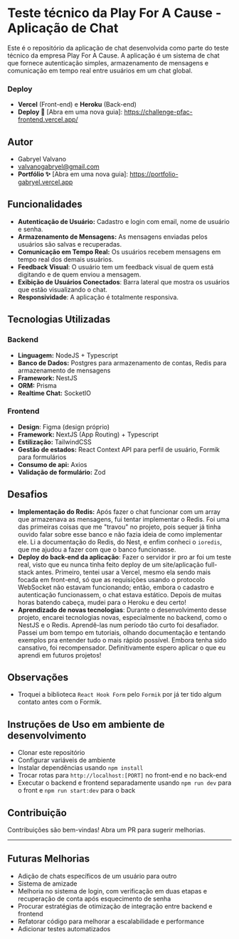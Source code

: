 # Teste técnico da Play For A Cause - Aplicação de Chat

Este é o repositório da aplicação de chat desenvolvida como parte do teste técnico da empresa Play For A Cause. A aplicação é um sistema de chat que fornece autenticação simples, armazenamento de mensagens e comunicação em tempo real entre usuários em um chat global.

### Deploy
- **Vercel** (Front-end) e **Heroku** (Back-end)
- **Deploy 🚀** [Abra em uma nova guia]:  https://challenge-pfac-frontend.vercel.app/

## Autor
- Gabryel Valvano
- valvanogabryel@gmail.com
- **Portfólio ✨** [Abra em uma nova guia]: https://portfolio-gabryel.vercel.app

## Funcionalidades
- **Autenticação de Usuário:** Cadastro e login com email, nome de usuário e senha.
- **Armazenamento de Mensagens:** As mensagens enviadas pelos usuários são salvas e recuperadas.
- **Comunicação em Tempo Real:** Os usuários recebem mensagens em tempo real dos demais usuários.
- **Feedback Visual**: O usuário tem um feedback visual de quem está digitando e de quem enviou a mensagem.
- **Exibição de Usuários Conectados**: Barra lateral que mostra os usuários que estão visualizando o chat.
- **Responsividade**: A aplicação é totalmente responsiva.

## Tecnologias Utilizadas

### Backend
- **Linguagem:** NodeJS + Typescript
- **Banco de Dados:** Postgres para armazenamento de contas, Redis para armazenamento de mensagens
- **Framework:** NestJS
- **ORM:** Prisma
- **Realtime Chat:** SocketIO

### Frontend
- **Design**: Figma (design próprio)
- **Framework:** NextJS (App Routing) + Typescript
- **Estilização:** TailwindCSS
- **Gestão de estados:** React Context API para perfil de usuário, Formik para formulários
- **Consumo de api:** Axios
- **Validação de formulário:** Zod

## Desafios
- **Implementação do Redis:** Após fazer o chat funcionar com um array que armazenava as mensagens, fui tentar implementar o Redis. Foi uma das primeiras coisas que me "travou" no projeto, pois sequer já tinha ouvido falar sobre esse banco e não fazia ideia de como implementar ele. Li a documentação do Redis, do Nest, e enfim conheci o `ioredis`, que me ajudou a fazer com que o banco funcionasse.
- **Deploy do back-end da aplicação**: Fazer o servidor ir pro ar foi um teste real, visto que eu nunca tinha feito deploy de um site/aplicação full-stack antes. Primeiro, tentei usar a Vercel, mesmo ela sendo mais focada em front-end, só que as requisições usando o protocolo WebSocket não estavam funcionando; então, embora o cadastro e autenticação funcionassem, o chat estava estático. Depois de muitas horas batendo cabeça, mudei para o Heroku e deu certo!  
- **Aprendizado de novas tecnologias**: Durante o desenvolvimento desse projeto, encarei tecnologias novas, especialmente no backend, como o NestJS e o Redis. Aprendê-las num período tão curto foi desafiador. Passei um bom tempo em tutoriais, olhando documentação e tentando exemplos pra entender tudo o mais rápido possível. Embora tenha sido cansativo, foi recompensador. Definitivamente espero aplicar o que eu aprendi em futuros projetos!

## Observações
- Troquei a biblioteca `React Hook Form` pelo `Formik` por já ter tido algum contato antes com o Formik.

## Instruções de Uso em ambiente de desenvolvimento
- Clonar este repositório
- Configurar variáveis de ambiente
- Instalar dependências usando `npm install`
- Trocar rotas para `http://localhost:[PORT]` no front-end e no back-end
- Executar o backend e frontend separadamente usando `npm run dev` para o front e `npm run start:dev` para o back 

## Contribuição
Contribuições são bem-vindas! Abra um PR para sugerir melhorias.


---

## Futuras Melhorias
- Adição de chats específicos de um usuário para outro
- Sistema de amizade
- Melhoria no sistema de login, com verificação em duas etapas e recuperação de conta após esquecimento de senha   
- Procurar estratégias de otimização de integração entre backend e frontend
- Refatorar código para melhorar a escalabilidade e performance
- Adicionar testes automatizados

